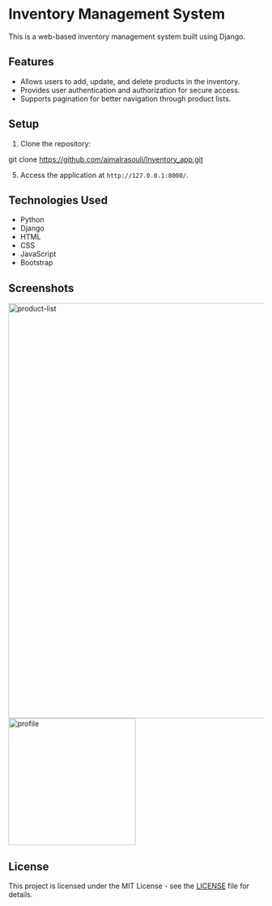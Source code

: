 # Inventory Management System

This is a web-based inventory management system built using Django.

## Features

- Allows users to add, update, and delete products in the inventory.
- Provides user authentication and authorization for secure access.
- Supports pagination for better navigation through product lists.

## Setup

1. Clone the repository:

git clone https://github.com/ajmalrasouli/Inventory_app.git




5. Access the application at `http://127.0.0.1:8000/`.

## Technologies Used

- Python
- Django
- HTML
- CSS
- JavaScript
- Bootstrap

## Screenshots
<img width="821" alt="product-list" src="https://github.com/ajmalrasouli/Inventory_app/assets/88502375/e99e105a-4f7c-4bfd-975c-9ba765cfca2e">

<img width="251" alt="profile" src="https://github.com/ajmalrasouli/Inventory_app/assets/88502375/cb1ac8a4-11ba-4897-b9cb-440a171179d9">






## License

This project is licensed under the MIT License - see the [LICENSE](LICENSE) file for details.
